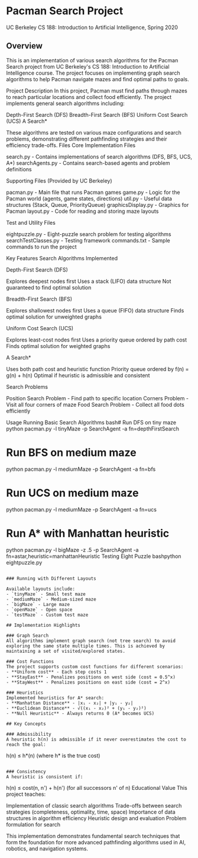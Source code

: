 # Pacman Search Project
UC Berkeley CS 188: Introduction to Artificial Intelligence, Spring 2020

## Overview
This is an implementation of various search algorithms for the Pacman Search project from UC Berkeley's CS 188: Introduction to Artificial Intelligence course. The project focuses on implementing graph search algorithms to help Pacman navigate mazes and find optimal paths to goals.

Project Description
In this project, Pacman must find paths through mazes to reach particular locations and collect food efficiently. The project implements general search algorithms including:

Depth-First Search (DFS)
Breadth-First Search (BFS)
Uniform Cost Search (UCS)
A Search*

These algorithms are tested on various maze configurations and search problems, demonstrating different pathfinding strategies and their efficiency trade-offs.
Files
Core Implementation Files

search.py - Contains implementations of search algorithms (DFS, BFS, UCS, A*)
searchAgents.py - Contains search-based agents and problem definitions

Supporting Files (Provided by UC Berkeley)

pacman.py - Main file that runs Pacman games
game.py - Logic for the Pacman world (agents, game states, directions)
util.py - Useful data structures (Stack, Queue, PriorityQueue)
graphicsDisplay.py - Graphics for Pacman
layout.py - Code for reading and storing maze layouts

Test and Utility Files

eightpuzzle.py - Eight-puzzle search problem for testing algorithms
searchTestClasses.py - Testing framework
commands.txt - Sample commands to run the project

Key Features
Search Algorithms Implemented

Depth-First Search (DFS)

Explores deepest nodes first
Uses a stack (LIFO) data structure
Not guaranteed to find optimal solution


Breadth-First Search (BFS)

Explores shallowest nodes first
Uses a queue (FIFO) data structure
Finds optimal solution for unweighted graphs


Uniform Cost Search (UCS)

Explores least-cost nodes first
Uses a priority queue ordered by path cost
Finds optimal solution for weighted graphs


A Search*

Uses both path cost and heuristic function
Priority queue ordered by f(n) = g(n) + h(n)
Optimal if heuristic is admissible and consistent



Search Problems

Position Search Problem - Find path to specific location
Corners Problem - Visit all four corners of maze
Food Search Problem - Collect all food dots efficiently

Usage
Running Basic Search Algorithms
bash# Run DFS on tiny maze
python pacman.py -l tinyMaze -p SearchAgent -a fn=depthFirstSearch

# Run BFS on medium maze
python pacman.py -l mediumMaze -p SearchAgent -a fn=bfs

# Run UCS on medium maze
python pacman.py -l mediumMaze -p SearchAgent -a fn=ucs

# Run A* with Manhattan heuristic
python pacman.py -l bigMaze -z .5 -p SearchAgent -a fn=astar,heuristic=manhattanHeuristic
Testing Eight Puzzle
bashpython eightpuzzle.py
```

### Running with Different Layouts

Available layouts include:
- `tinyMaze` - Small test maze
- `mediumMaze` - Medium-sized maze
- `bigMaze` - Large maze
- `openMaze` - Open space
- `testMaze` - Custom test maze

## Implementation Highlights

### Graph Search
All algorithms implement graph search (not tree search) to avoid exploring the same state multiple times. This is achieved by maintaining a set of visited/explored states.

### Cost Functions
The project supports custom cost functions for different scenarios:
- **Uniform cost** - Each step costs 1
- **StayEast** - Penalizes positions on west side (cost = 0.5^x)
- **StayWest** - Penalizes positions on east side (cost = 2^x)

### Heuristics
Implemented heuristics for A* search:
- **Manhattan Distance** - |x₁ - x₂| + |y₁ - y₂|
- **Euclidean Distance** - √((x₁ - x₂)² + (y₁ - y₂)²)
- **Null Heuristic** - Always returns 0 (A* becomes UCS)

## Key Concepts

### Admissibility
A heuristic h(n) is admissible if it never overestimates the cost to reach the goal:
```
h(n) ≤ h*(n)  (where h* is the true cost)
```

### Consistency
A heuristic is consistent if:
```
h(n) ≤ cost(n, n') + h(n')  (for all successors n' of n)
Educational Value
This project teaches:

Implementation of classic search algorithms
Trade-offs between search strategies (completeness, optimality, time, space)
Importance of data structures in algorithm efficiency
Heuristic design and evaluation
Problem formulation for search

This implementation demonstrates fundamental search techniques that form the foundation for more advanced pathfinding algorithms used in AI, robotics, and navigation systems.
